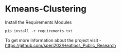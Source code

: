 # Kmeans-Clustering 
Install the Requirements Modules 
```python
pip install -r requirements.txt
```

To get more Information about the project visit - https://github.com/speri203/Heatloss_Public_Research

